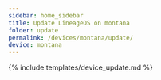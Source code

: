 ```yaml
---
sidebar: home_sidebar
title: Update LineageOS on montana
folder: update
permalink: /devices/montana/update/
device: montana
---
```

{% include templates/device_update.md %}
